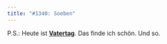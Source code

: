 ```yaml
---
title: "#1340: Soeben"
---
```


P.S.: 
Heute ist <a href="http://www.fonflatter.de/kalender"><strong>Vatertag</strong></a>. Das finde ich schön. 
Und so.
